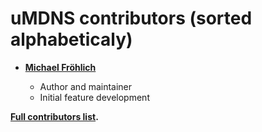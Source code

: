 uMDNS contributors (sorted alphabeticaly)
=================================================

* **[Michael Fröhlich](https://github.com/grover)**

  * Author and maintainer
  * Initial feature development

**[Full contributors list](https://github.com/grover/uMDNS/contributors).**
